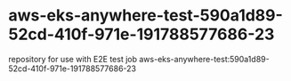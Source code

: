 # aws-eks-anywhere-test-590a1d89-52cd-410f-971e-191788577686-23
repository for use with E2E test job aws-eks-anywhere-test:590a1d89-52cd-410f-971e-191788577686-23
